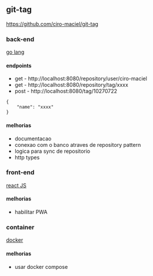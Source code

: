 ## git-tag
https://github.com/ciro-maciel/git-tag

### back-end
[go lang](https://golang.org/)

#### endpoints
- get - http://localhost:8080/repository/user/ciro-maciel
- get - http://localhost:8080/repository/tag/xxxx
- post - http://localhost:8080/tag/10270722
```
{
	"name": "xxxx"
}
```

#### melhorias
 - documentacao 
 - conexao com o banco atraves de repository pattern
 - logica para sync de repositorio 
 - http types 

### front-end
[react JS](https://reactjs.org/)

#### melhorias
- habilitar PWA

### container
[docker](https://www.docker.com/)

#### melhorias
- usar docker compose